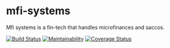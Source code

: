# mfi-systems
Mfi systems is a fin-tech that handles microfinances and saccos.

[![Build Status](https://travis-ci.com/KapsonLabs/mfi-systems.svg?branch=api)](https://travis-ci.com/KapsonLabs/mfi-systems) [![Maintainability](https://api.codeclimate.com/v1/badges/8233659a5712783b9d94/maintainability)](https://codeclimate.com/github/KapsonLabs/mfi-systems/maintainability) [![Coverage Status](https://coveralls.io/repos/github/KapsonLabs/mfi-systems/badge.svg?branch=master)](https://coveralls.io/github/KapsonLabs/mfi-systems?branch=master)